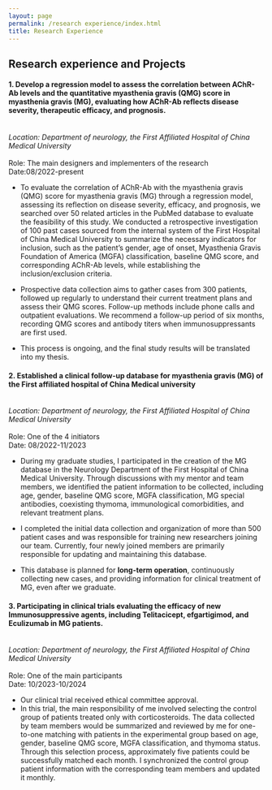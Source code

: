 ```yaml
---
layout: page
permalink: /research experience/index.html
title: Research Experience
---
```


##      Research experience and Projects

#### 1. Develop a regression model to assess the correlation between AChR-Ab levels and the quantitative myasthenia gravis (QMG) score in myasthenia gravis (MG), evaluating how AChR-Ab reflects disease severity, therapeutic efficacy, and prognosis.<br><br>

*Location: Department of neurology, the First Affiliated Hospital of China Medical University*<br><br>Role: The main designers and implementers of the research<br>Date:08/2022-present<br>

- To evaluate the correlation of AChR-Ab with the myasthenia gravis (QMG) score for myasthenia gravis (MG) through a regression model, assessing its reflection on disease severity, efficacy, and prognosis, we searched over 50 related articles in the PubMed database to evaluate the feasibility of this study. We conducted a retrospective investigation of 100 past cases sourced from the internal system of the First Hospital of China Medical University to summarize the necessary indicators for inclusion, such as the patient’s gender, age of onset, Myasthenia Gravis Foundation of America (MGFA) classification, baseline QMG score, and corresponding AChR-Ab levels, while establishing the inclusion/exclusion criteria.

- Prospective data collection aims to gather cases from 300 patients, followed up regularly to understand their current treatment plans and assess their QMG scores. Follow-up methods include phone calls and outpatient evaluations. We recommend a follow-up period of six months, recording QMG scores and antibody titers when immunosuppressants are first used.

- This process is ongoing, and the final study results will be translated into my thesis.<br>

  

#### 2. Established a clinical follow-up database for myasthenia gravis (MG) of the First affiliated hospital of China Medical university<br><br>

*Location: Department of neurology, the First Affiliated Hospital of China Medical University*<br><br>Role: One of the 4 initiators<br>Date: 08/2022-11/2023<br>

- During my graduate studies, I participated in the creation of the MG database in the Neurology Department of the First Hospital of China Medical University. Through discussions with my mentor and team members, we identified the patient information to be collected, including age, gender, baseline QMG score, MGFA classification, MG special antibodies, coexisting thymoma, immunological comorbidities, and relevant treatment plans.

- I completed the initial data collection and organization of more than 500 patient cases and was responsible for training new researchers joining our team. Currently, four newly joined members are primarily responsible for updating and maintaining this database.

- This database is planned for **long-term operation**, continuously collecting new cases, and providing information for clinical treatment of MG, even after we graduate.<br>

  

#### 3. Participating in clinical trials evaluating the efficacy of new Immunosuppressive agents, including Telitacicept, efgartigimod, and Eculizumab in MG patients.<br><br>

*Location: Department of neurology, the First Affiliated Hospital of China Medical University*<br><br>Role: One of the main participants <br>Date: 10/2023-10/2024<br>

- Our clinical trial received ethical committee approval.
- In this trial, the main responsibility of me involved selecting the control group of patients treated only with corticosteroids. The data collected by team members would be summarized and reviewed by me for one-to-one matching with patients in the experimental group based on age, gender, baseline QMG score, MGFA classification, and thymoma status. Through this selection process, approximately five patients could be successfully matched each month. I synchronized the control group patient information with the corresponding team members and updated it monthly.

<br>

